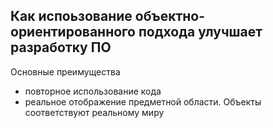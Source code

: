 ## Как испоьзование объектно-ориентированного подхода улучшает разработку ПО

Основные преимущества
- повторное использование кода
- реальное отображение предметной области. Объекты соответствуют реальному миру